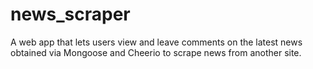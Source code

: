 # news_scraper
A web app that lets users view and leave comments on the latest news obtained via Mongoose and Cheerio to scrape news from another site.
